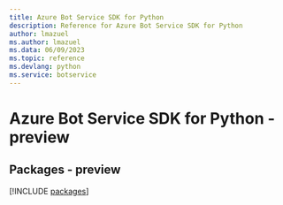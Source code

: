 ```yaml
---
title: Azure Bot Service SDK for Python
description: Reference for Azure Bot Service SDK for Python
author: lmazuel
ms.author: lmazuel
ms.data: 06/09/2023
ms.topic: reference
ms.devlang: python
ms.service: botservice
---
```

# Azure Bot Service SDK for Python - preview
## Packages - preview
[!INCLUDE [packages](bot-service-index.md)]
